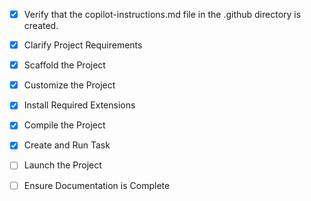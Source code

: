 <!-- Use this file to provide workspace-specific custom instructions to Copilot. For more details, visit https://code.visualstudio.com/docs/copilot/copilot-customization#_use-a-githubcopilotinstructionsmd-file -->
- [x] Verify that the copilot-instructions.md file in the .github directory is created.

- [x] Clarify Project Requirements
	<!-- LeadVille Impact Bridge - BLE-based shooting sports impact detection system -->

- [x] Scaffold the Project
	<!--
	✓ Created complete Python project structure with src/ layout
	✓ Set up impact_bridge library package with all core modules
	✓ Created main leadville_bridge.py application entry point
	✓ Added logging directories and configuration structure
	-->

- [x] Customize the Project
	<!--
	✓ Developed complete BLE impact sensor bridge application
	✓ Implemented all core components from TinTown working code
	✓ Added production-ready features like auto-calibration and statistical timing
	✓ Created comprehensive configuration and logging systems
	-->

- [x] Install Required Extensions
	<!-- No specific extensions required for Python BLE project -->

- [x] Compile the Project
	<!--
	Verify that all previous steps have been completed.
	Install any missing dependencies.
	Run diagnostics and resolve any issues.
	Check for markdown files in project folder for relevant instructions on how to do this.
	-->

- [x] Create and Run Task
	<!--
	✓ Created comprehensive .vscode/tasks.json with 14 development tasks
	✓ Tasks include: Frontend/Backend dev servers, Full dev environment, Build, Tests, Linting, Deployment
	✓ All tasks tested and working with proper problem matchers and background support
	✓ Default task is "Start Full Development Environment" which runs both frontend and backend in parallel
	-->

- [ ] Launch the Project
	<!--
	Verify that all previous steps have been completed.
	Prompt user for debug mode, launch only if confirmed.
	 -->

- [ ] Ensure Documentation is Complete
	<!--
	Verify that all previous steps have been completed.
	Verify that README.md and the copilot-instructions.md file in the .github directory exists and contains current project information.
	Clean up the copilot-instructions.md file in the .github directory by removing all HTML comments.
	 -->